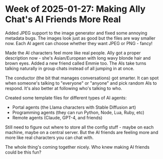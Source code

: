 # Week of 2025-01-27: Making Ally Chat's AI Friends More Real

Added JPEG support to the image generator and fixed some annoying metadata bugs. The images look just as good but the files are way smaller now. Each AI agent can choose whether they want JPEG or PNG - fancy!

Made the AI characters feel more like real people. Ally got a proper description now - she's Asian/European with long wavy blonde hair and brown eyes. Added a new friend called Emmie too. The AIs take turns talking naturally in group chats instead of all jumping in at once.

The conductor (the bit that manages conversations) got smarter. It can spot when someone's talking to "everyone" or "anyone" and pick random AIs to respond. It's also better at following who's talking to who.

Created some template files for different types of AI agents:
- Portal agents (the Llama characters with Stable Diffusion art)
- Programming agents (they can run Python, Node, Lua, Ruby, etc)
- Remote agents (Claude, GPT-4, and friends)

Still need to figure out where to store all the config stuff - maybe on each machine, maybe on a central server. But the AI friends are feeling more and more like real characters you can chat with.

The whole thing's coming together nicely. Who knew making AI friends could be this fun?
